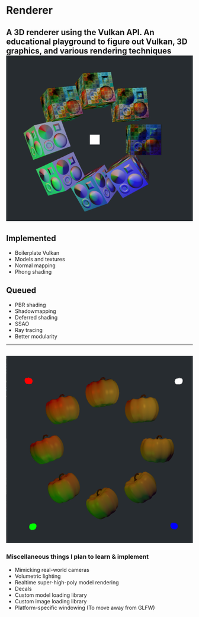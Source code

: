 # Renderer
A 3D renderer using the Vulkan API.
An educational playground to figure out Vulkan, 3D graphics, and various rendering techniques
![](AlbedoLightsAndNormals.PNG)
---
## Implemented
- Boilerplate Vulkan
- Models and textures
- Normal mapping
- Phong shading

## Queued
- PBR shading
- Shadowmapping
- Deferred shading
- SSAO
- Ray tracing
- Better modularity
---
![](HolidyExample.PNG)
---
### Miscellaneous things I plan to learn & implement
- Mimicking real-world cameras
- Volumetric lighting
- Realtime super-high-poly model rendering
- Decals
- Custom model loading library
- Custom image loading library
- Platform-specific windowing (To move away from GLFW)

